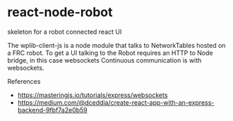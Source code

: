 # react-node-robot
skeleton for a robot connected react UI

The wplib-client-js is a node module that talks to NetworkTables hosted on a FRC robot.
To get a UI talking to the Robot requires an HTTP to Node bridge, in this case websockets
Continuous communication is with websockets.

References
* https://masteringjs.io/tutorials/express/websockets
* https://medium.com/@dceddia/create-react-app-with-an-express-backend-9fbf7a2e0b59

